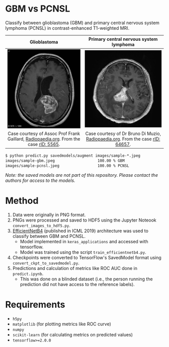 # GBM vs PCNSL

Classify between glioblastoma (GBM) and primary central nervous system lymphoma (PCNSL) in contrast-enhanced T1-weighted MRI.

Glioblastoma       |  Primary central nervous system lymphoma
:-----------------:|:----------------------------------------:
![Glioblastoma](images/sample-gbm.jpeg)  |  ![Primary central nervous system lymphoma](images/sample-pcnsl.jpeg)
Case courtesy of Assoc Prof Frank Gaillard, <a href="https://radiopaedia.org/">Radiopaedia.org</a>. From the case <a href="https://radiopaedia.org/cases/5565">rID: 5565</a>. | Case courtesy of Dr Bruno Di Muzio, <a href="https://radiopaedia.org/">Radiopaedia.org</a>. From the case <a href="https://radiopaedia.org/cases/64657">rID: 64657</a>.


```
$ python predict.py savedmodels/augment images/sample-*.jpeg
images/sample-gbm.jpeg                   100.00 % GBM
images/sample-pcnsl.jpeg                 100.00 % PCNSL
```

_Note: the saved models are not part of this repository. Please contact the authors for access to the models._


# Method

1. Data were originally in PNG format.
2. PNGs were processed and saved to HDF5 using the Jupyter Noteook `convert_images_to_hdf5.py`.
3. [EfficientNetB4](https://arxiv.org/abs/1905.11946) (published in ICML 2019) architecture was used to classify between GBM and PCNSL.
    - Model implemented in `keras_applications` and accessed with tensorflow.
    - Model was trained using the script `train_efficientnetb4.py`.
4. Checkpoints were converted to TensorFlow's SavedModel format using `convert_ckpt_to_savedmodel.py`.
5. Predictions and calculation of metrics like ROC AUC done in `predict.ipynb`.
    - This was done on a blinded dataset (i.e., the person running the prediction did not have access to the reference labels).


# Requirements

- `h5py`
- `matplotlib` (for plotting metrics like ROC curve)
- `numpy`
- `scikit-learn` (for calculating metrics on predicted values)
- `tensorflow>=2.0.0`
